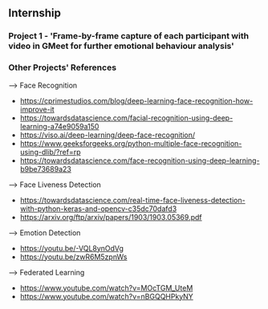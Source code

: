 ## Internship

### Project 1 - 'Frame-by-frame capture of each participant with video in GMeet for further emotional behaviour analysis'

### Other Projects' References
--> Face Recognition
* https://cprimestudios.com/blog/deep-learning-face-recognition-how-improve-it
* https://towardsdatascience.com/facial-recognition-using-deep-learning-a74e9059a150
* https://viso.ai/deep-learning/deep-face-recognition/
* https://www.geeksforgeeks.org/python-multiple-face-recognition-using-dlib/?ref=rp
* https://towardsdatascience.com/face-recognition-using-deep-learning-b9be73689a23

--> Face Liveness Detection
* https://towardsdatascience.com/real-time-face-liveness-detection-with-python-keras-and-opencv-c35dc70dafd3
* https://arxiv.org/ftp/arxiv/papers/1903/1903.05369.pdf

--> Emotion Detection
* https://youtu.be/-VQL8ynOdVg
* https://youtu.be/zwR6M5zpnWs

--> Federated Learning
* https://www.youtube.com/watch?v=MOcTGM_UteM
* https://www.youtube.com/watch?v=nBGQQHPkyNY
